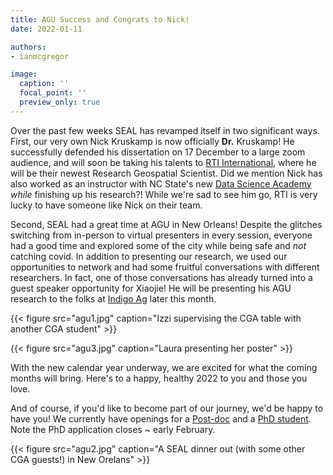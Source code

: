 ```yaml
---
title: AGU Success and Congrats to Nick!
date: 2022-01-11

authors:
- ianmcgregor

image:
  caption: ''
  focal_point: ''
  preview_only: true
---
```

Over the past few weeks SEAL has revamped itself in two significant ways. First, our very own Nick Kruskamp is now officially **Dr.** Kruskamp! He successfully defended his dissertation on 17 December to a large zoom audience, and will soon be taking his talents to [RTI International](https://www.rti.org/), where he will be their newest Research Geospatial Scientist. Did we mention Nick has also worked as an instructor with NC State's new [Data Science Academy](https://datascienceacademy.ncsu.edu/) *while* finishing up his research?! While we're sad to see him go, RTI is very lucky to have someone like Nick on their team.

Second, SEAL had a great time at AGU in New Orleans! Despite the glitches switching from in-person to virtual presenters in every session, everyone had a good time and explored some of the city while being safe and *not* catching covid. In addition to presenting our research, we used our opportunities to network and had some fruitful conversations with different researchers. In fact, one of those conversations has already turned into a guest speaker opportunity for Xiaojie! He will be presenting his AGU research to the folks at [Indigo Ag](https://www.indigoag.com/) later this month.

{{< figure src="agu1.jpg" caption="Izzi supervising the CGA table with another CGA student" >}}

{{< figure src="agu3.jpg" caption="Laura presenting her poster" >}}

With the new calendar year underway, we are excited for what the coming months will bring. Here's to a happy, healthy 2022 to you and those you love.

And of course, if you'd like to become part of our journey, we'd be happy to have you! We currently have openings for a [Post-doc](https://ncsu-seal.netlify.app/recruitment/) and a [PhD student](https://cnr.ncsu.edu/geospatial/academics/phd-in-geospatial-analytics/). Note the PhD application closes ~ early February.

{{< figure src="agu2.jpg" caption="A SEAL dinner out (with some other CGA guests!) in New Orelans" >}}
